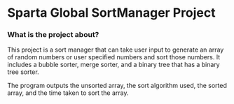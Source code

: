 # Sparta Global SortManager Project
### What is the project about?

This project is a sort manager that can take user input to generate an array of random numbers or user specified numbers and sort those numbers.
It includes a bubble sorter, merge sorter, and a binary tree that has a binary tree sorter.

The program outputs the unsorted array, the sort algorithm used, the sorted array, and the time taken to sort the array.
